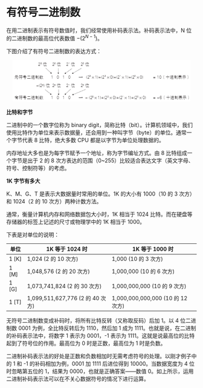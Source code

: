 # 有符号二进制数

在用二进制表示有符号数值时，我们经常使用补码表示法。补码表示法中，N 位的二进制数的最高位代表数值 $-(2^{N-1})$。

下图介绍了有符号二进制数的表达方式：

<p align="center">
    <img src="有符号二进制数的示例.png" alt="有符号二进制数的示例">
</p>

**比特和字节**

二进制中的一个数字位称为 binary digit，简称比特（bit）。计算机领域中，我们使用比特作为单位来表示数据量，还会用到一种叫字节（byte）的单位。通常一个字节代表 8 比特，绝大多数 CPU 都是以字节为单位处理数据的。

内存地址大多也是为每字节赋予一个地址，称为字节编址方式。由 8 比特组成一个字节是出于 2 的 8 次方表达的范围（0~255）比较适合表达文字（英文字母、符号、控制符等）的考虑。

**1K 字节有多大**

K、M、G、T 是表示大数据量时常用的单位。1K 的大小有 1000（10 的 3 次方）和 1024（2 的 10 次方）两种计数方法。

通常，衡量计算机内存和网络数据包大小时，1K 相当于 1024 比特。而在硬盘等存储器的标签上记述的尺寸或物理学中的 1K 相当于 1000。

下表是对单位的说明：

| 单位 | 1K 等于 1024 时                     | 1K 等于 1000 时                     |
|------|--------------------------------------|--------------------------------------|
| 1 [K] | 1,024 (2 的 10 次方)               | 1,000 (10 的 3 次方)                |
| 1 [M] | 1,048,576 (2 的 20 次方)           | 1,000,000 (10 的 6 次方)            |
| 1 [G] | 1,073,741,824 (2 的 30 次方)       | 1,000,000,000 (10 的 9 次方)        |
| 1 [T] | 1,099,511,627,776 (2 的 40 次方)   | 1,000,000,000,000 (10 的 12 次方)   |

无符号二进制数变成补码时，将所有比特反转（又称取反码）后加 1。以 4 位二进制数 0001 为例，全比特反转后为 1110，然后加 1 成为 1111。也就是说，在二进制的补码表示法中，将数字 1 表示为 0001，-1 表示为 1111。这就是说最高位的比特起到了符号位的作用。最高位为 0 时是正数，最高位为 1 时是负数。

二进制补码表示法的好处是正数和负数相加时无需考虑符号的处理。以刚才例子中的 1 和 -1 的补码相加为例，0001 加 1111 后进位得到 10000。当数据宽度为 4 位时忽略第五位的 1，结果为 0000，也就是正确答案——数值 0。如上所示，运用二进制补码表示法可以在不关心数据符号的情况下进行运算。